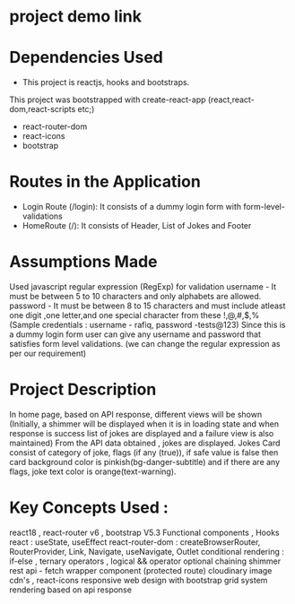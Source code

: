 # project demo link



# Dependencies Used

 * This project is reactjs, hooks and bootstraps.  
 
 This project was bootstrapped with create-react-app (react,react-dom,react-scripts etc;)
 * react-router-dom
 * react-icons
 * bootstrap

# Routes in the Application
  * Login Route (/login): It consists of a dummy login form with form-level-validations
  * HomeRoute (/): It consists of Header, List of Jokes and Footer

# Assumptions Made
 Used javascript regular expression (RegExp) for validation
 username - It must be between 5 to 10 characters and only alphabets are allowed.
 password - It must be between 8 to 15 characters and must include atleast one digit ,one letter,and one special character from these !,@,#,$,%
 (Sample credentials : username - rafiq, password -tests@123) 
 Since this is a dummy login form user can give any username and password that satisfies form level validations.
 (we can change the regular expression as per our requirement)

 # Project Description

 
 In home page, based on API response, different views will be shown (Initially, a shimmer will be displayed when it is in loading state and when response is success list of jokes are displayed and a failure view is also maintained)
 From the API data obtained , jokes are displayed.
 Jokes Card consist of category of joke, flags (if any (true)), if safe value is false then card background color is pinkish(bg-danger-subtitle) and if there are any flags, joke text color is orange(text-warning).

 # Key Concepts Used :

 react18 , react-router v6 , bootstrap V5.3
 Functional components , Hooks
 react : useState, useEffect
 react-router-dom : createBrowserRouter, RouterProvider, Link, Navigate, useNavigate, Outlet
 conditional rendering : if-else , ternary operators , logical && operator
 optional chaining
 shimmer
 rest api - fetch 
 wrapper component (protected route)
 cloudinary image cdn's ,  react-icons
responsive web design with bootstrap grid system
rendering based on api response

 






